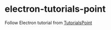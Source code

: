 # electron-tutorials-point
Follow Electron tutorial from [TutorialsPoint](https://www.tutorialspoint.com/electron/electron_inter_process_communication.htm)
